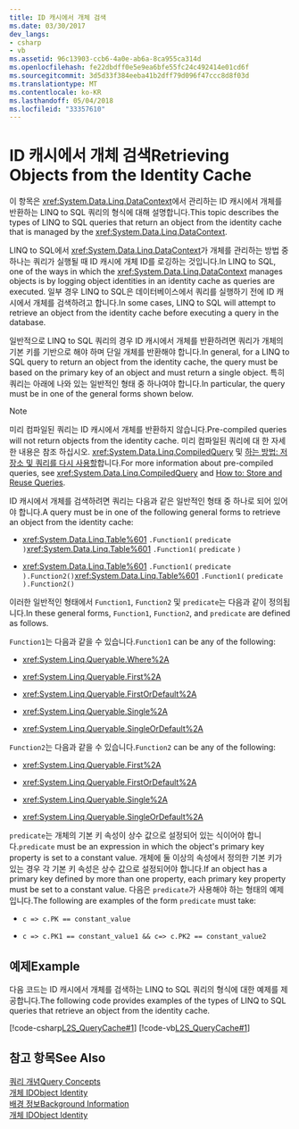 ```yaml
---
title: ID 캐시에서 개체 검색
ms.date: 03/30/2017
dev_langs:
- csharp
- vb
ms.assetid: 96c13903-ccb6-4a0e-ab6a-8ca955ca314d
ms.openlocfilehash: fe22dbdff0e5e9ea6bfe55fc24c492414e01cd6f
ms.sourcegitcommit: 3d5d33f384eeba41b2dff79d096f47ccc8d8f03d
ms.translationtype: MT
ms.contentlocale: ko-KR
ms.lasthandoff: 05/04/2018
ms.locfileid: "33357610"
---
```

# <a name="retrieving-objects-from-the-identity-cache"></a><span data-ttu-id="88377-102">ID 캐시에서 개체 검색</span><span class="sxs-lookup"><span data-stu-id="88377-102">Retrieving Objects from the Identity Cache</span></span>
<span data-ttu-id="88377-103">이 항목은 <xref:System.Data.Linq.DataContext>에서 관리하는 ID 캐시에서 개체를 반환하는 LINQ to SQL 쿼리의 형식에 대해 설명합니다.</span><span class="sxs-lookup"><span data-stu-id="88377-103">This topic describes the types of LINQ to SQL queries that return an object from the identity cache that is managed by the <xref:System.Data.Linq.DataContext>.</span></span>  
  
 <span data-ttu-id="88377-104">LINQ to SQL에서 <xref:System.Data.Linq.DataContext>가 개체를 관리하는 방법 중 하나는 쿼리가 실행될 때 ID 캐시에 개체 ID를 로깅하는 것입니다.</span><span class="sxs-lookup"><span data-stu-id="88377-104">In LINQ to SQL, one of the ways in which the <xref:System.Data.Linq.DataContext> manages objects is by logging object identities in an identity cache as queries are executed.</span></span> <span data-ttu-id="88377-105">일부 경우 LINQ to SQL은 데이터베이스에서 쿼리를 실행하기 전에 ID 캐시에서 개체를 검색하려고 합니다.</span><span class="sxs-lookup"><span data-stu-id="88377-105">In some cases, LINQ to SQL will attempt to retrieve an object from the identity cache before executing a query in the database.</span></span>  
  
 <span data-ttu-id="88377-106">일반적으로 LINQ to SQL 쿼리의 경우 ID 캐시에서 개체를 반환하려면 쿼리가 개체의 기본 키를 기반으로 해야 하며 단일 개체를 반환해야 합니다.</span><span class="sxs-lookup"><span data-stu-id="88377-106">In general, for a LINQ to SQL query to return an object from the identity cache, the query must be based on the primary key of an object and must return a single object.</span></span> <span data-ttu-id="88377-107">특히 쿼리는 아래에 나와 있는 일반적인 형태 중 하나여야 합니다.</span><span class="sxs-lookup"><span data-stu-id="88377-107">In particular, the query must be in one of the general forms shown below.</span></span>  
  
> [!NOTE]
>  <span data-ttu-id="88377-108">미리 컴파일된 쿼리는 ID 캐시에서 개체를 반환하지 않습니다.</span><span class="sxs-lookup"><span data-stu-id="88377-108">Pre-compiled queries will not return objects from the identity cache.</span></span> <span data-ttu-id="88377-109">미리 컴파일된 쿼리에 대 한 자세한 내용은 참조 하십시오. <xref:System.Data.Linq.CompiledQuery> 및 [하는 방법: 저장소 및 쿼리를 다시 사용할](../../../../../../docs/framework/data/adonet/sql/linq/how-to-store-and-reuse-queries.md)합니다.</span><span class="sxs-lookup"><span data-stu-id="88377-109">For more information about pre-compiled queries, see <xref:System.Data.Linq.CompiledQuery> and [How to: Store and Reuse Queries](../../../../../../docs/framework/data/adonet/sql/linq/how-to-store-and-reuse-queries.md).</span></span>  
  
 <span data-ttu-id="88377-110">ID 캐시에서 개체를 검색하려면 쿼리는 다음과 같은 일반적인 형태 중 하나로 되어 있어야 합니다.</span><span class="sxs-lookup"><span data-stu-id="88377-110">A query must be in one of the following general forms to retrieve an object from the identity cache:</span></span>  
  
-   <span data-ttu-id="88377-111"><xref:System.Data.Linq.Table%601> `.Function1(` `predicate` `)`</span><span class="sxs-lookup"><span data-stu-id="88377-111"><xref:System.Data.Linq.Table%601> `.Function1(` `predicate` `)`</span></span>  
  
-   <span data-ttu-id="88377-112"><xref:System.Data.Linq.Table%601> `.Function1(` `predicate` `).Function2()`</span><span class="sxs-lookup"><span data-stu-id="88377-112"><xref:System.Data.Linq.Table%601> `.Function1(` `predicate` `).Function2()`</span></span>  
  
 <span data-ttu-id="88377-113">이러한 일반적인 형태에서 `Function1`, `Function2` 및 `predicate`는 다음과 같이 정의됩니다.</span><span class="sxs-lookup"><span data-stu-id="88377-113">In these general forms, `Function1`, `Function2`, and `predicate` are defined as follows.</span></span>  
  
 <span data-ttu-id="88377-114">`Function1`는 다음과 같을 수 있습니다.</span><span class="sxs-lookup"><span data-stu-id="88377-114">`Function1` can be any of the following:</span></span>  
  
-   <xref:System.Linq.Queryable.Where%2A>  
  
-   <xref:System.Linq.Queryable.First%2A>  
  
-   <xref:System.Linq.Queryable.FirstOrDefault%2A>  
  
-   <xref:System.Linq.Queryable.Single%2A>  
  
-   <xref:System.Linq.Queryable.SingleOrDefault%2A>  
  
 <span data-ttu-id="88377-115">`Function2`는 다음과 같을 수 있습니다.</span><span class="sxs-lookup"><span data-stu-id="88377-115">`Function2` can be any of the following:</span></span>  
  
-   <xref:System.Linq.Queryable.First%2A>  
  
-   <xref:System.Linq.Queryable.FirstOrDefault%2A>  
  
-   <xref:System.Linq.Queryable.Single%2A>  
  
-   <xref:System.Linq.Queryable.SingleOrDefault%2A>  
  
 <span data-ttu-id="88377-116">`predicate`는 개체의 기본 키 속성이 상수 값으로 설정되어 있는 식이어야 합니다.</span><span class="sxs-lookup"><span data-stu-id="88377-116">`predicate` must be an expression in which the object's primary key property is set to a constant value.</span></span> <span data-ttu-id="88377-117">개체에 둘 이상의 속성에서 정의한 기본 키가 있는 경우 각 기본 키 속성은 상수 값으로 설정되어야 합니다.</span><span class="sxs-lookup"><span data-stu-id="88377-117">If an object has a primary key defined by more than one property, each primary key property must be set to a constant value.</span></span> <span data-ttu-id="88377-118">다음은 `predicate`가 사용해야 하는 형태의 예제입니다.</span><span class="sxs-lookup"><span data-stu-id="88377-118">The following are examples of the form `predicate` must take:</span></span>  
  
-   `c => c.PK == constant_value`  
  
-   `c => c.PK1 == constant_value1 && c=> c.PK2 == constant_value2`  
  
## <a name="example"></a><span data-ttu-id="88377-119">예제</span><span class="sxs-lookup"><span data-stu-id="88377-119">Example</span></span>  
 <span data-ttu-id="88377-120">다음 코드는 ID 캐시에서 개체를 검색하는 LINQ to SQL 쿼리의 형식에 대한 예제를 제공합니다.</span><span class="sxs-lookup"><span data-stu-id="88377-120">The following code provides examples of the types of LINQ to SQL queries that retrieve an object from the identity cache.</span></span>  
  
 [!code-csharp[L2S_QueryCache#1](../../../../../../samples/snippets/csharp/VS_Snippets_Data/l2s_querycache/cs/program.cs#1)]
 [!code-vb[L2S_QueryCache#1](../../../../../../samples/snippets/visualbasic/VS_Snippets_Data/l2s_querycache/vb/module1.vb#1)]  
  
## <a name="see-also"></a><span data-ttu-id="88377-121">참고 항목</span><span class="sxs-lookup"><span data-stu-id="88377-121">See Also</span></span>  
 [<span data-ttu-id="88377-122">쿼리 개념</span><span class="sxs-lookup"><span data-stu-id="88377-122">Query Concepts</span></span>](../../../../../../docs/framework/data/adonet/sql/linq/query-concepts.md)  
 [<span data-ttu-id="88377-123">개체 ID</span><span class="sxs-lookup"><span data-stu-id="88377-123">Object Identity</span></span>](../../../../../../docs/framework/data/adonet/sql/linq/object-identity.md)  
 [<span data-ttu-id="88377-124">배경 정보</span><span class="sxs-lookup"><span data-stu-id="88377-124">Background Information</span></span>](../../../../../../docs/framework/data/adonet/sql/linq/background-information.md)  
 [<span data-ttu-id="88377-125">개체 ID</span><span class="sxs-lookup"><span data-stu-id="88377-125">Object Identity</span></span>](../../../../../../docs/framework/data/adonet/sql/linq/object-identity.md)

